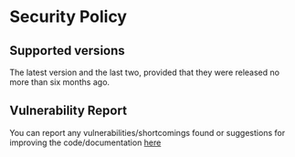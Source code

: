 # Security Policy

## Supported versions

The latest version and the last two, provided that they were released no more than six months ago. 

## Vulnerability Report

You can report any vulnerabilities/shortcomings found or suggestions for improving the code/documentation [here](https://github.com/Blackcat76iT/OsuNet/issues)
